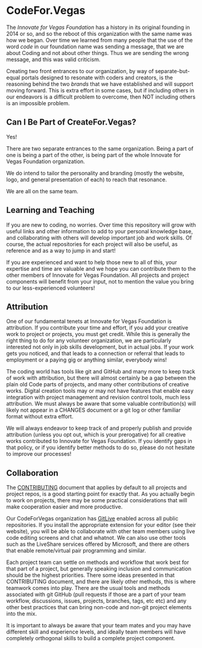 <!--
 Copyright (C) 2022 Innovate for Vegas Foundation
 
 This file is part of doc-cfv-howtos.
 
 doc-cfv-howtos is free software: you can redistribute it and/or modify
 it under the terms of the GNU General Public License as published by
 the Free Software Foundation, either version 3 of the License, or
 (at your option) any later version.
 
 doc-cfv-howtos is distributed in the hope that it will be useful,
 but WITHOUT ANY WARRANTY; without even the implied warranty of
 MERCHANTABILITY or FITNESS FOR A PARTICULAR PURPOSE.  See the
 GNU General Public License for more details.
 
 You should have received a copy of the GNU General Public License
 along with doc-cfv-howtos.  If not, see <http://www.gnu.org/licenses/>.
-->

# CodeFor.Vegas

The *Innovate for Vegas Foundation* has a history in its original founding in 2014 or so, and so the reboot of this organization with the same name was how we began. Over time we learned from many people that the use of the word *code* in our foundation name was sending a message, that we are about Coding and not about other things. Thus we are sending the wrong message, and this was valid criticism.

Creating two front entrances to our organization, by way of separate-but-equal portals designed to resonate with coders and creators, is the reasoning behind the two *brands* that we have established and will support moving forward. This is extra effort in some cases, but if including others in our endeavors is a difficult problem to overcome, then NOT including others is an impossible problem.

## Can I Be Part of CreateFor.Vegas?

Yes!

There are two separate entrances to the same organization. Being a part of one is being a part of the other, is being part of the whole Innovate for Vegas Foundation organization.

We do intend to tailor the personality and branding (mostly the website, logo, and general presentation of each) to reach that resonance.

We are all on the same team.

## Learning and Teaching

If you are new to coding, no worries. Over time this repository will grow with useful links and other information to add to your personal knowledge base, and collaborating with others will develop important job and work skills. Of course, the actual repositories for each project will also be useful, as reference and as a way to jump in and start!

If you are experienced and want to help those new to all of this, your expertise and time are valuable and we hope you can contribute them to the other members of Innovate for Vegas Foundation. All projects and project components will benefit from your input, not to mention the value you bring to our less-experienced volunteers!

## Attribution

One of our fundamental tenets at Innovate for Vegas Foundation is attribution. If you contribute your time and effort, if you add your creative work to project or projects, you must get credit. While this is generally the right thing to do for any volunteer organization, we are particularly interested not only in job skills development, but in actual jobs. If your work gets you noticed, and that leads to a connection or referral that leads to employment or a paying gig or anything similar, everybody wins!

The coding world has tools like git and GitHub and many more to keep track of work with attribution, but there will almost certainly be a gap between the plain old Code parts of projects, and many other contributions of creative works. Digital creation tools may or may not have features that enable easy integration with project management and revision control tools, much less attribution. We must always be aware that some valuable contribution(s) will likely not appear in a CHANGES document or a git log or other familiar format without extra effort.

We will always endeavor to keep track of and properly publish and provide attribution (unless you opt out, which is your prerogative) for all creative works contributed to Innovate for Vegas Foundation. If you identify gaps in that policy, or if you identify better methods to do so, please do not hesitate to improve our processes!

## Collaboration

The [CONTRIBUTING](https://github.com/CodeForVegas/.github/blob/main/CONTRIBUTING.md) document that applies by default to all projects and project repos, is a good starting point for exactly that. As you actually begin to work on projects, there may be some practical considerations that will make cooperation easier and more productive.

Our CodeForVegas organization has [GitLive](https://git.live/) enabled across all public repositories. If you install the appropriate extension for your editor (see their website), you will be able to collaborate with other team members using live code editing screens and chat and whatnot. We can also use other tools such as the LiveShare services offered by Microsoft, and there are others that enable remote/virtual pair programming and similar.

Each project team can settle on methods and workflow that work best for that part of a project, but generally speaking inclusion and communication should be the highest priorities. There some ideas presented in that CONTRIBUTING document, and there are likely other methods, this is where teamwork comes into play. There are the usual tools and methods associated with git GitHub (pull requests if those are a part of your team workflow, discussions, issues, projects, branches, tags, etc etc) and any other best practices that can bring non-code and non-git project elements into the mix.

It is important to always be aware that your team mates and you may have different skill and experience levels, and ideally team members will have completely orthogonal skills to build a complete project component.
